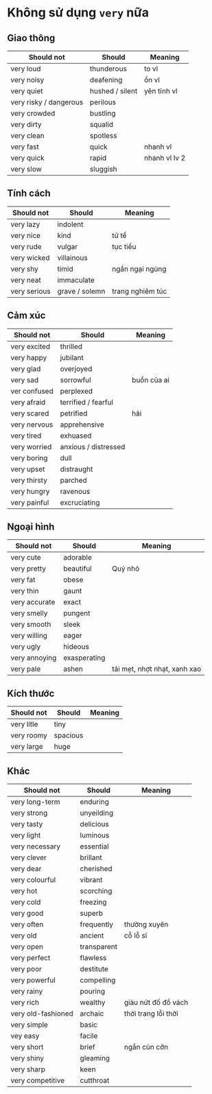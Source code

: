 # Không sử dụng `very` nữa


## Giao thông

| Should not    | Should       | Meaning   |
|---------------|--------------|-----------|
| very loud     | thunderous   | to vl  |
| very noisy    | deafening    | ồn vl |
| very quiet    | hushed / silent | yên tĩnh vl |
| very risky / dangerous | perilous  |   |
| very crowded     | bustling     |   |
| very dirty   | squalid   |   |
| very clean   | spotless     |   |
| very fast     | quick        | nhanh vl  |
| very quick    | rapid        | nhanh vl lv 2 |
| very slow        | sluggish     |   |


## Tính cách

| Should not    | Should       | Meaning   |
|---------------|--------------|-----------|
| very lazy      | indolent            |   |
| very nice      | kind    |  tử tế |
| very rude    | vulgar    |  tục tiểu |
| very wicked | villainous |   |
| very shy           | timid     | ngần ngại ngùng|
| very neat     | immaculate |   |
| very serious | grave / solemn   | trang nghiêm túc |

## Cảm xúc

| Should not    | Should       | Meaning   |
|---------------|--------------|-----------|
| very excited      | thrilled     |   |
| very happy   | jubilant  |   |
| very glad   | overjoyed  |   |
| very sad      | sorrowful    | buồn của ai |
| ver confused     | perplexed    |   |
| very afraid    | terrified / fearful |   |
| very scared        | petrified | hãi |
| very nervous   | apprehensive   |   |
| very tired   | exhuased  |   |
| very worried | anxious / distressed  |   |
| very boring  | dull      |   |
| very upset  | distraught |   |
| very thirsty | parched   |   |
| very hungry  | ravenous  |   |
| very painful  | excruciating |           |

## Ngoại hình

| Should not    | Should       | Meaning   |
|---------------|--------------|-----------|
| very cute   | adorable   |   |
| very pretty   | beautiful    | Quỷ nhỏ   |
| very fat       | obese               |   |
| very thin      | gaunt               |   |
| very accurate  | exact               |   |
| very smelly    | pungent             |   |
| very smooth    | sleek               |   |
| very willing   | eager               |   |
| very ugly   | hideous    |   |
| very annoying    | exasperating |   |
| very pale  | ashen | tái mẹt, nhợt nhạt, xanh xao |


## Kích thước

| Should not    | Should       | Meaning   |
|---------------|--------------|-----------|
| very litle  | tiny       |   |
| very roomy     | spacious            |   |
| very large  | huge       |   |


## Khác

| Should not    | Should       | Meaning   |
|---------------|--------------|-----------|
| very long-term | enduring            |   |
| very strong    | unyeilding          |   |
| very tasty     | delicious           |   |
| very light     | luminous            |   |
| very necessary | essential           |   |
| very clever    | brillant            |   |
| very dear   | cherished  |   |
| very colourful   | vibrant      |   |
| very hot     | scorching |   |
| very cold    | freezing  |   |
| very good    | superb    |   |
| very often    | frequently   | thường xuyên |
| very old      | ancient      | cỗ lỗ sĩ |
| very open     | transparent  |           |
| very perfect  | flawless     |           |
| very poor     | destitute    |           |
| very powerful | compelling   |           |
| very rainy    | pouring      |           |
| very rich     | wealthy      | giàu nứt đố đổ vách|
| very old-fashioned | archaic   | thời trang lỗi thời |
| very simple        | basic     |   |
| vey easy         | facile       |   |
| very short         | brief     | ngắn củn cỡn |
| very shiny         | gleaming  |   |
| very sharp         | keen      |   |
| very competitive | cutthroat    |   |
